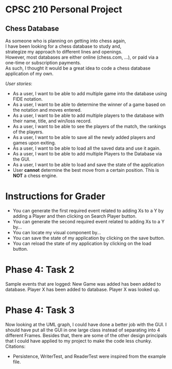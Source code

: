# CPSC 210 Personal Project

## Chess Database 

As someone who is planning on getting into chess again,
<br> I have been looking for a chess database to study and,
<br> strategize my approach to different lines and openings.<br>
However, most databases are either online (chess.com, ...), or paid via a one-time or subscription payments.
<br>
As such, I thought it would be a great idea to code a chess database application of my own.<br>

*User stories*:
- As a user, I want to be able to add multiple game into the database using FIDE notation.
- As a user, I want to be able to determine the winner of a game based on the notation and moves entered.
- As a user, I want to be able to add multiple players to the database with their name, title, and win/loss record.
- As a user, I want to be able to see the players of the match, the rankings of the players.
- As a user, I want to be able to save all the newly added players and games upon exiting.
- As a user, I want to be able to load all the saved data and use it again.
- As a user, I want to be able to add multiple Players to the Database via the GUI.
- As a user, I want to be able to load and save the state of the application
- User **cannot** determine the best move from a certain position. This is **NOT** a chess engine.

# Instructions for Grader

- You can generate the first required event related to adding Xs to a Y by adding a Player and then clicking on Search Player button.
- You can generate the second required event related to adding Xs to a Y by...
- You can locate my visual component by...
- You can save the state of my application by clicking on the save button.
- You can reload the state of my application by clicking on the load button.

# Phase 4: Task 2
Sample events that are logged:
New Game was added has been added to database.
Player X has been added to database.
Player X was looked up.

# Phase 4: Task 3
Now looking at the UML graph, I could have done a better job with the GUI.
I should have put all the GUI in one large class instead of separating into 4 different Frames.
Besides that, there are some of the other design principals that I could have applied to my project to make the code
less chunky.
Citations:
- Persistence, WriterTest, and ReaderTest were inspired from the example file.

